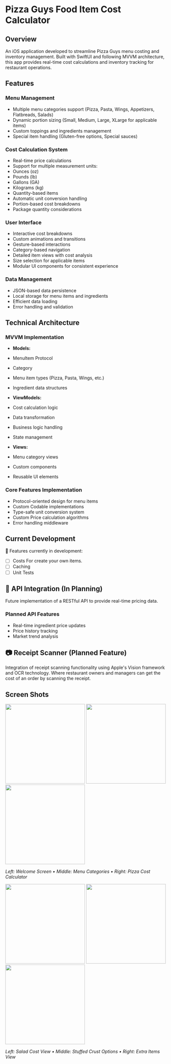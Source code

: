 # Pizza Guys Food Item Cost Calculator 

## Overview
An iOS application developed to streamline Pizza Guys menu costing and inventory management. Built with SwiftUI and following MVVM architecture, this app provides real-time cost calculations and inventory tracking for restaurant operations.

## Features

### Menu Management
- Multiple menu categories support (Pizza, Pasta, Wings, Appetizers, Flatbreads, Salads)
- Dynamic portion sizing (Small, Medium, Large, XLarge for applicable items)
- Custom toppings and ingredients management
- Special item handling (Gluten-free options, Special sauces)

### Cost Calculation System
- Real-time price calculations
- Support for multiple measurement units:
 - Ounces (oz)
 - Pounds (lb)
 - Gallons (GA)
 - Kilograms (kg)
 - Quantity-based items
- Automatic unit conversion handling
- Portion-based cost breakdowns
- Package quantity considerations

### User Interface
- Interactive cost breakdowns
- Custom animations and transitions
- Gesture-based interactions
- Category-based navigation
- Detailed item views with cost analysis
- Size selection for applicable items
- Modular UI components for consistent experience

### Data Management
- JSON-based data persistence
- Local storage for menu items and ingredients
- Efficient data loading 
- Error handling and validation

## Technical Architecture

### MVVM Implementation
- **Models:** 
 - MenuItem Protocol
 - Category
 - Menu item types (Pizza, Pasta, Wings, etc.)
 - Ingredient data structures
 
- **ViewModels:**
 - Cost calculation logic
 - Data transformation
 - Business logic handling
 - State management
 
- **Views:**
 - Menu category views
 - Custom components
 - Reusable UI elements

### Core Features Implementation
- Protocol-oriented design for menu items
- Custom Codable implementations
- Type-safe unit conversion system
- Custom Price calculation algorithms
- Error handling middleware

## Current Development
🚧 Features currently in development:
- [ ] Costs For create your own items. 
- [ ] Caching 
- [ ] Unit Tests

## 🚧 API Integration (In Planning)
Future implementation of a RESTful API to provide real-time pricing data.

### Planned API Features
- Real-time ingredient price updates
- Price history tracking
- Market trend analysis 

## 📷 Receipt Scanner (Planned Feature)
Integration of receipt scanning functionality using Apple's Vision framework and OCR technology. Where restaurant owners and managers can get
the cost of an order by scanning the receipt. 

## Screen Shots
<div align="left">
 
 <p float="left">
   <img src="screenshots/welcomeSheet.png" width="250" />
   <img src="screenshots/itemsView.png" width="250" /> 
   <img src="screenshots/pizzaView.png" width="250" />
 </p>
 <p>
   <em>Left: Welcome Screen • Middle: Menu Categories • Right: Pizza Cost Calculator</em>
 </p>

 <p float="left">
   <img src="screenshots/saladView.png" width="250" />
   <img src="screenshots/stuffedCrustView.png" width="250"/>
   <img src="screenshots/extrasView.png" width="250" />
 </p>
 <p>
   <em>Left: Salad Cost View • Middle: Stuffed Crust Options • Right: Extra Items View</em>
 </p>
</div>
